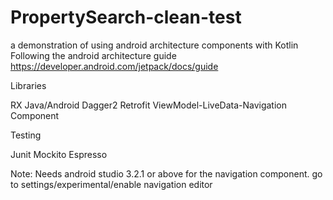 # PropertySearch-clean-test
a demonstration of using android architecture components with Kotlin   
Following the android architecture guide https://developer.android.com/jetpack/docs/guide

Libraries

RX Java/Android
Dagger2
Retrofit
ViewModel-LiveData-Navigation Component


Testing

Junit
Mockito
Espresso

Note:
Needs android studio 3.2.1 or above for the navigation component.
go to settings/experimental/enable navigation editor 
